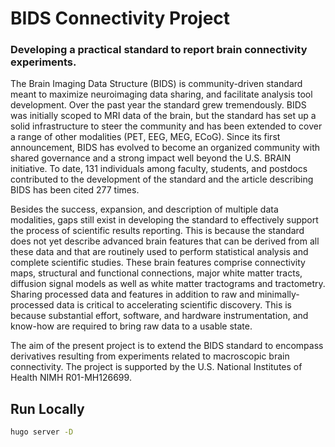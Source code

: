 # BIDS Connectivity Project
### Developing a practical standard to report brain connectivity experiments.

The Brain Imaging Data Structure (BIDS) is community-driven standard meant to maximize neuroimaging data sharing, and facilitate analysis tool development. Over the past year the standard grew tremendously. BIDS was initially scoped to MRI data of the brain, but the standard has set up a solid infrastructure to steer the community and has been extended to cover a range of other modalities (PET, EEG, MEG, ECoG). Since its first announcement, BIDS has evolved to become an organized community with shared governance and a strong impact well beyond the U.S. BRAIN initiative. To date, 131 individuals among faculty, students, and postdocs contributed to the development of the standard and the article describing BIDS has been cited 277 times.

Besides the success, expansion, and description of multiple data modalities, gaps still exist in developing the standard to effectively support the process of scientific results reporting. This is because the standard does not yet describe advanced brain features that can be derived from all these data and that are routinely used to perform statistical analysis and complete scientific studies. These brain features comprise connectivity maps, structural and functional connections, major white matter tracts, diffusion signal models as well as white matter tractograms and tractometry. Sharing processed data and features in addition to raw and minimally-processed data is critical to accelerating scientific discovery. This is because substantial effort, software, and hardware instrumentation, and know-how are required to bring raw data to a usable state.

The aim of the present project is to extend the BIDS standard to encompass derivatives resulting from experiments related to macroscopic brain connectivity. The project is supported by the U.S. National Institutes of Health NIMH R01-MH126699.

## Run Locally

```bash
hugo server -D
```
